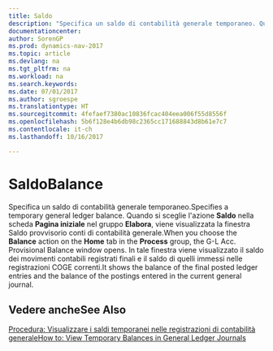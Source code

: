 ```yaml
---
title: Saldo
description: "Specifica un saldo di contabilità generale temporaneo. Quando si sceglie l'azione **Saldo** nella scheda **Pagina iniziale** nel gruppo **Elabora**, viene visualizzata la finestra Saldo provvisorio conti di contabilità generale. In tale finestra viene visualizzato il saldo dei movimenti contabili registrati finali e il saldo di quelli immessi nelle registrazioni COGE correnti."
documentationcenter: 
author: SorenGP
ms.prod: dynamics-nav-2017
ms.topic: article
ms.devlang: na
ms.tgt_pltfrm: na
ms.workload: na
ms.search.keywords: 
ms.date: 07/01/2017
ms.author: sgroespe
ms.translationtype: HT
ms.sourcegitcommit: 4fefaef7380ac10836fcac404eea006f55d8556f
ms.openlocfilehash: 5b6f128e4b6db98c2365cc171688843d8b61e7c7
ms.contentlocale: it-ch
ms.lasthandoff: 10/16/2017

---
```

# <a name="balance"></a><span data-ttu-id="90e45-105">Saldo</span><span class="sxs-lookup"><span data-stu-id="90e45-105">Balance</span></span>
<span data-ttu-id="90e45-106">Specifica un saldo di contabilità generale temporaneo.</span><span class="sxs-lookup"><span data-stu-id="90e45-106">Specifies a temporary general ledger balance.</span></span> <span data-ttu-id="90e45-107">Quando si sceglie l'azione **Saldo** nella scheda **Pagina iniziale** nel gruppo **Elabora**, viene visualizzata la finestra Saldo provvisorio conti di contabilità generale.</span><span class="sxs-lookup"><span data-stu-id="90e45-107">When you choose the **Balance** action on the **Home** tab in the **Process** group, the G-L Acc. Provisional Balance window opens.</span></span> <span data-ttu-id="90e45-108">In tale finestra viene visualizzato il saldo dei movimenti contabili registrati finali e il saldo di quelli immessi nelle registrazioni COGE correnti.</span><span class="sxs-lookup"><span data-stu-id="90e45-108">It shows the balance of the final posted ledger entries and the balance of the postings entered in the current general journal.</span></span>  
  
## <a name="see-also"></a><span data-ttu-id="90e45-109">Vedere anche</span><span class="sxs-lookup"><span data-stu-id="90e45-109">See Also</span></span>  
 [<span data-ttu-id="90e45-110">Procedura: Visualizzare i saldi temporanei nelle registrazioni di contabilità generale</span><span class="sxs-lookup"><span data-stu-id="90e45-110">How to: View Temporary Balances in General Ledger Journals</span></span>](how-to-view-temporary-balances-in-general-ledger-journals.md)
